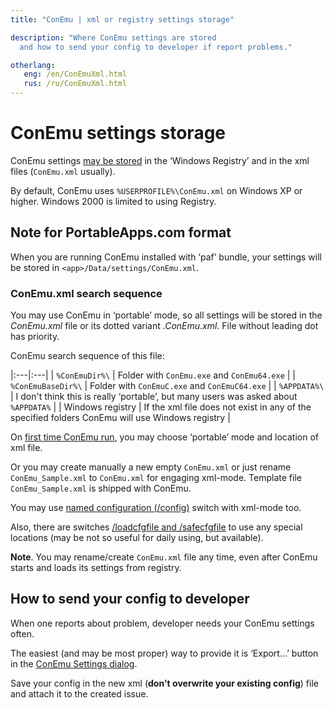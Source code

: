 ```yaml
---
title: "ConEmu | xml or registry settings storage"

description: "Where ConEmu settings are stored
  and how to send your config to developer if report problems."

otherlang:
   eng: /en/ConEmuXml.html
   rus: /ru/ConEmuXml.html
---
```


# ConEmu settings storage

ConEmu settings [may be stored](Settings.html#Where_settings_are_stored)
in the ‘Windows Registry’ and in the xml files (`ConEmu.xml` usually).

By default, ConEmu uses `%USERPROFILE%\ConEmu.xml` on Windows XP or higher.
Windows 2000 is limited to using Registry.


<h2 id="PortableApps-format"> Note for PortableApps.com format </h2>

When you are running ConEmu installed with ‘paf’ bundle, your settings will be stored
in `<app>/Data/settings/ConEmu.xml`.


<h3 id="search-sequence"> ConEmu.xml search sequence </h3>

You may use ConEmu in ‘portable’ mode,
so all settings will be stored in the *ConEmu.xml* file
or its dotted variant *.ConEmu.xml*.
File without leading dot has priority.

ConEmu search sequence of this file:

|:---|:---|
| `%ConEmuDir%\` | Folder with `ConEmu.exe` and `ConEmu64.exe` |
| `%ConEmuBaseDir%\` | Folder with `ConEmuC.exe` and `ConEmuC64.exe` |
| `%APPDATA%\` | I don't think this is really ‘portable’, but many users was asked about `%APPDATA%` |
| Windows registry | If the xml file does not exist in any of the specified folders ConEmu will use Windows registry |

On [first time ConEmu run](SettingsFast.html),
you may choose ‘portable’ mode and location of xml file.

Or you may create manually a new empty `ConEmu.xml`
or just rename `ConEmu_Sample.xml` to `ConEmu.xml` for engaging xml-mode.
Template file `ConEmu_Sample.xml` is shipped with ConEmu.

You may use [named configuration (/config)](ConEmuArgs.html) switch with xml-mode too.

Also, there are switches [/loadcfgfile and /safecfgfile](ConEmuArgs.html)
to use any special locations (may be not so useful for daily using, but available).


**Note**. You may rename/create `ConEmu.xml` file any time,
even after ConEmu starts and loads its settings from registry.



<h2 id="send-to-developer"> How to send your config to developer </h2>

When one reports about problem, developer needs your ConEmu settings often.

The easiest (and may be most proper) way to provide it is ‘Export...’ button in the
[ConEmu Settings dialog](Settings.html#Settings_dialog).

Save your config in the new xml
(**don't overwrite your existing config**)
file and attach it to the created issue.
